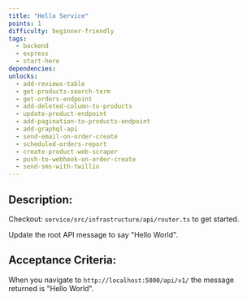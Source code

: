 ```yaml
---
title: "Hello Service"
points: 1
difficulty: beginner-friendly
tags:
  - backend
  - express
  - start-here
dependencies:
unlocks:
  - add-reviews-table
  - get-products-search-term
  - get-orders-endpoint
  - add-deleted-column-to-products
  - update-product-endpoint
  - add-pagination-to-products-endpoint
  - add-graphql-api
  - send-email-on-order-create
  - scheduled-orders-report
  - create-product-web-scraper
  - push-to-webhook-on-order-create
  - send-sms-with-twillio
---
```


## Description:

Checkout: `service/src/infrastructure/api/router.ts` to get started.

Update the root API message to say "Hello World".

## Acceptance Criteria:

When you navigate to `http://localhost:5000/api/v1/` the message returned is "Hello World".
